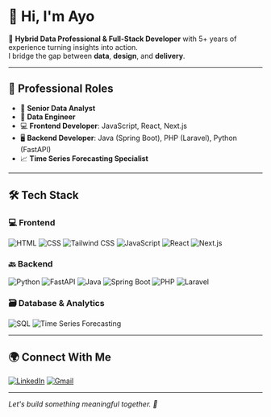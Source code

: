 # 👋 Hi, I'm Ayo

🚀 **Hybrid Data Professional & Full-Stack Developer** with 5+ years of experience turning insights into action.  
I bridge the gap between **data**, **design**, and **delivery**.

---

## 💼 **Professional Roles**
- 🎯 **Senior Data Analyst**
- 🔧 **Data Engineer**
- 💻 **Frontend Developer**: JavaScript, React, Next.js
- 🖥️ **Backend Developer**: Java (Spring Boot), PHP (Laravel), Python (FastAPI)
- 📈 **Time Series Forecasting Specialist**

---

## 🛠️ **Tech Stack**

### 💻 Frontend
![HTML](https://img.shields.io/badge/HTML5-E34F26?logo=html5&logoColor=white)
![CSS](https://img.shields.io/badge/CSS3-1572B6?logo=css3&logoColor=white)
![Tailwind CSS](https://img.shields.io/badge/Tailwind_CSS-38B2AC?logo=tailwind-css&logoColor=white)
![JavaScript](https://img.shields.io/badge/JavaScript-F7DF1E?logo=javascript&logoColor=black)
![React](https://img.shields.io/badge/React-20232A?logo=react&logoColor=61DAFB)
![Next.js](https://img.shields.io/badge/Next.js-000000?logo=nextdotjs&logoColor=white)

### 🔙 Backend
![Python](https://img.shields.io/badge/Python-3776AB?logo=python&logoColor=white)
![FastAPI](https://img.shields.io/badge/FastAPI-009688?logo=fastapi&logoColor=white)
![Java](https://img.shields.io/badge/Java-007396?logo=java&logoColor=white)
![Spring Boot](https://img.shields.io/badge/Spring_Boot-6DB33F?logo=spring-boot&logoColor=white)
![PHP](https://img.shields.io/badge/PHP-777BB4?logo=php&logoColor=white)
![Laravel](https://img.shields.io/badge/Laravel-FF2D20?logo=laravel&logoColor=white)

### 🗃️ Database & Analytics
![SQL](https://img.shields.io/badge/SQL-336791?logo=postgresql&logoColor=white)
![Time Series Forecasting](https://img.shields.io/badge/Time_Series-Forecast-blue)

---

## 🌍 **Connect With Me**

[![LinkedIn](https://img.shields.io/badge/LinkedIn-Connect-blue?logo=linkedin&style=for-the-badge)](https://www.linkedin.com/in/your-profile-name)
[![Gmail](https://img.shields.io/badge/Email-Contact-red?logo=gmail&style=for-the-badge)](mailto:your.email@example.com)

---

*Let's build something meaningful together. 🚀*
